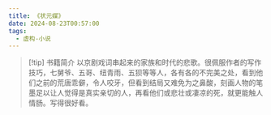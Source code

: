```yaml
---
title: 《状元媒》
date: 2024-08-23T00:57:00
tags:
  - 虚构-小说
---
```


> [!tip] 书籍简介
>以京剧戏词串起来的家族和时代的悲歌。很佩服作者的写作技巧，七舅爷、五哥、纽青雨、五狈等等人，各有各的不完美之处，看到他们之前的荒唐乖僻，令人咬牙，但看到结局又难免为之鼻酸，刻画人物的笔墨足以让人觉得是真实亲切的人，再看他们或悲壮或凄凉的死，就更能触人情肠。写得很好看。